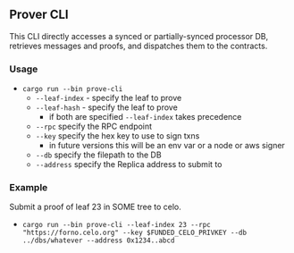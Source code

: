 ## Prover CLI

This CLI directly accesses a synced or partially-synced processor DB, retrieves
messages and proofs, and dispatches them to the contracts.

### Usage

- `cargo run --bin prove-cli`
  - `--leaf-index` - specify the leaf to prove
  - `--leaf-hash` - specify the leaf to prove
    - if both are specified `--leaf-index` takes precedence
  - `--rpc` specify the RPC endpoint
  - `--key` specify the hex key to use to sign txns
    - in future versions this will be an env var or a node or aws signer
  - `--db` specify the filepath to the DB
  - `--address` specify the Replica address to submit to

### Example

Submit a proof of leaf 23 in SOME tree to celo.

- `cargo run --bin prove-cli --leaf-index 23 --rpc "https://forno.celo.org" --key $FUNDED_CELO_PRIVKEY --db ../dbs/whatever --address 0x1234..abcd`
